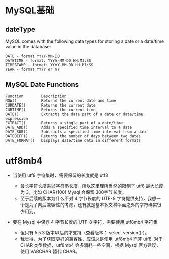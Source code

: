 # MySQL基础

## dateType
MySQL comes with the following data types for storing a date or a date/time value in the database:
```
DATE - format YYYY-MM-DD
DATETIME - format: YYYY-MM-DD HH:MI:SS
TIMESTAMP - format: YYYY-MM-DD HH:MI:SS
YEAR - format YYYY or YY
```

## MySQL Date Functions
```
Function        Description
NOW()           Returns the current date and time
CURDATE()       Returns the current date
CURTIME()       Returns the current time
DATE()          Extracts the date part of a date or date/time expression
EXTRACT()       Returns a single part of a date/time
DATE_ADD()      Adds a specified time interval to a date
DATE_SUB()      Subtracts a specified time interval from a date
DATEDIFF()      Returns the number of days between two dates
DATE_FORMAT()   Displays date/time data in different formats
```

# utf8mb4
- 当使用 utf8 字符集时，需要保留的长度就是 utf8 
    - 最长字符长度乘以字符串长度，所以这里理所当然的限制了 utf8 最大长度为 3，比如 CHAR(100) Mysql 会保留 300字节长度。
    - 至于后续的版本为什么不对 4 字节长度的 UTF-8 字符提供支持，我想一个是为了向后兼容性的考虑，还有就是基本多文种平面之外的字符确实很少用到。

- 要在 Mysql 中保存 4 字节长度的 UTF-8 字符，需要使用 utf8mb4 字符集
    - 但只有 5.5.3 版本以后的才支持（查看版本： select version();）。
    - 我觉得，为了获取更好的兼容性，应该总是使用 utf8mb4 而非 utf8. 对于 CHAR 类型数据，utf8mb4 会多消耗一些空间，根据 Mysql 官方建议，使用 VARCHAR 替代 CHAR。
